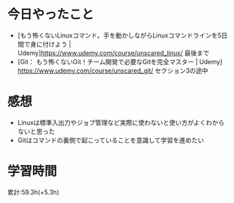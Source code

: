 # 今日やったこと
- [もう怖くないLinuxコマンド。手を動かしながらLinuxコマンドラインを5日間で身に付けよう | Udemy]<https://www.udemy.com/course/unscared_linux/> 最後まで
- [Git： もう怖くないGit！チーム開発で必要なGitを完全マスター | Udemy] <https://www.udemy.com/course/unscared_git/> セクション3の途中

# 感想
- Linuxは標準入出力やジョブ管理など実際に使わないと使い方がよくわからないと思った
- Gitはコマンドの裏側で起こっていることを意識して学習を進めたい

# 学習時間
累計:59.3h(+5.3h)
